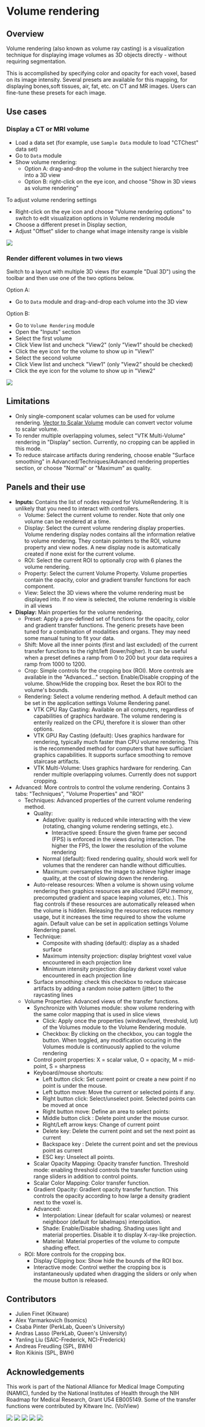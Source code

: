 # Volume rendering

## Overview

Volume rendering (also known as volume ray casting) is a visualization technique for displaying image volumes as 3D objects directly - without requiring segmentation.

This is accomplished by specifying color and opacity for each voxel, based on its image intensity. Several presets are available for this mapping, for displaying bones,soft tissues, air, fat, etc. on CT and MR images. Users can fine-tune these presets for each image.

## Use cases

### Display a CT or MRI volume

- Load a data set (for example, use `Sample Data` module to load "CTChest" data set)
- Go to `Data` module
- Show volume rendering:
  - Option A: drag-and-drop the volume in the subject hierarchy tree into a 3D view
  - Option B: right-click on the eye icon, and choose "Show in 3D views as volume rendering"

To adjust volume rendering settings
- Right-click on the eye icon and choose "Volume rendering options" to switch to edit visualization options in Volume rendering module
- Choose a different preset in Display section,
- Adjust "Offset" slider to change what image intensity range is visible

![](https://github.com/Slicer/Slicer/releases/download/docs-resources/module_volumerendering_basic.png)

### Render different volumes in two views

Switch to a layout with multiple 3D views (for example "Dual 3D") using the toolbar and then use one of the two options below.

Option A:
- Go to `Data` module and drag-and-drop each volume into the 3D view

Option B:
- Go to `Volume Rendering` module
- Open the "Inputs" section
- Select the first volume
- Click View list and uncheck "View2" (only "View1" should be checked)
- Click the eye icon for the volume to show up in "View1"
- Select the second volume
- Click View list and uncheck "View1" (only "View2" should be checked)
- Click the eye icon for the volume to show up in "View2"

![](https://github.com/Slicer/Slicer/releases/download/docs-resources/module_volumerendering_multiview.png)

## Limitations

- Only single-component scalar volumes can be used for volume rendering. [Vector to Scalar Volume](vectortoscalarvolume.md) module can convert vector volume to scalar volume.
- To render multiple overlapping volumes, select "VTK Multi-Volume" rendering in "Display" section. Currently, no cropping can be applied in this mode.
- To reduce staircase artifacts during rendering, choose enable "Surface smoothing" in Advanced/Techniques/Advanced rendering properties section, or choose "Normal" or "Maximum" as quality.

## Panels and their use

- **Inputs:** Contains the list of nodes required for VolumeRendering. It is unlikely that you need to interact with controllers.
  - Volume: Select the current volume to render. Note that only one volume can be rendered at a time.
  - Display: Select the current volume rendering display properties. Volume rendering display nodes contains all the information relative to volume rendering. They contain pointers to the ROI, volume property and view nodes. A new display node is automatically created if none exist for the current volume.
  - ROI: Select the current ROI to optionally crop with 6 planes the volume rendering.
  - Property: Select the current Volume Property. Volume properties contain the opacity, color and gradient transfer functions for each component.
  - View: Select the 3D views where the volume rendering must be displayed into. If no view is selected, the volume rendering is visible in all views
- **Display:** Main properties for the volume rendering.
  - Preset: Apply a pre-defined set of functions for the opacity, color and gradient transfer functions. The generic presets have been tuned for a combination of modalities and organs. They may need some manual tuning to fit your data.
  - Shift: Move all the inner points (first and last excluded) of the current transfer functions to the right/left (lower/higher). It can be useful when a preset defines a ramp from 0 to 200 but your data requires a ramp from 1000 to 1200.
  - Crop: Simple controls for the cropping box (ROI). More controls are available in the "Advanced..." section. Enable/Disable cropping of the volume. Show/Hide the cropping box. Reset the box ROI to the volume's bounds.
  - Rendering: Select a volume rendering method. A default method can be set in the application settings Volume Rendering panel.
    - VTK CPU Ray Casting: Available on all computers, regardless of capabilities of graphics hardware. The volume rendering is enterily realized on the CPU, therefore it is slower than other options.
    - VTK GPU Ray Casting (default): Uses graphics hardware for rendering, typically much faster than CPU volume rendering. This is the recommended method for computers that have sufficiant graphics capabilities. It supports surface smoothing to remove staircase artifacts.
    - VTK Multi-Volume: Uses graphics hardware for rendering. Can render multiple overlapping volumes. Currently does not support cropping.
- Advanced: More controls to control the volume rendering. Contains 3 tabs: "Techniques", "Volume Properties" and "ROI"
  - Techniques: Advanced properties of the current volume rendering method.
    - Quality:
      - Adaptive: quality is reduced while interacting with the view (rotating, changing volume rendering settings, etc.).
        - Interactive speed: Ensure the given frame per second (FPS) is enforced in the views during interaction. The higher the FPS, the lower the resolution of the volume rendering
      - Normal (default): fixed rendering quality, should work well for volumes that the renderer can handle without difficulties.
      - Maximum: oversamples the image to achieve higher image quality, at the cost of slowing down the rendering.
    - Auto-release resources: When a volume is shown using volume rendering then graphics resources are allocated (GPU memory, precomputed gradient and space leaping volumes, etc.). This flag controls if these resources are automatically released when the volume is hidden. Releasing the resources reduces memory usage, but it increases the time required to show the volume again. Default value can be set in application settings Volume Rendering panel.
    - Technique:
      - Composite with shading (default): display as a shaded surface
      - Maximum intensity projection: display brightest voxel value encountered in each projection line
      - Minimum intensity projection: display darkest voxel value encountered in each projection line
    - Surface smoothing: check this checkbox to reduce staircase artifacts by adding a random noise pattern (jitter) to the raycasting lines
  - Volume Properties: Advanced views of the transfer functions.
    - Synchronize with Volumes module: show volume rendering with the same color mapping that is used in slice views
      - Click: Apply once the properties (window/level, threshold, lut) of the Volumes module to the Volume Rendering module.
      - Checkbox: By clicking on the checkbox, you can toggle the button. When toggled, any modification occuring in the Volumes module is continuously applied to the volume rendering
    - Control point properties: X = scalar value, O = opacity, M = mid-point, S = sharpness
    - Keyboard/mouse shortcuts:
      - Left button click: Set current point or create a new point if no point is under the mouse.
      - Left button move: Move the current or selected points if any.
      - Right button click: Select/unselect point. Selected points can be moved at once
      - Right button move: Define an area to select points:
      - Middle button click : Delete point under the mouse cursor.
      - Right/Left arrow keys: Change of current point
      - Delete key: Delete the current point and set the next point as current
      - Backspace key : Delete the current point and set the previous point as current
      - ESC key: Unselect all points.
    - Scalar Opacity Mapping: Opacity transfer function. Threshold mode: enabling threshold controls the transfer function using range sliders in addition to control points.
    - Scalar Color Mapping: Color transfer function.
    - Gradient Opacity: Gradient opacity transfer function. This controls the opacity according to how large a density gradient next to the voxel is.
    - Advanced:
      - Interpolation: Linear (default for scalar volumes) or nearest neighboor (default for labelmaps) interpolation.
      - Shade: Enable/Disable shading. Shading uses light and material properties. Disable it to display X-ray-like projection.
      - Material: Material properties of the volume to compute shading effect.
  - ROI: More controls for the cropping box.
    - Display Clipping box: Show hide the bounds of the ROI box.
    - Interactive mode: Control wether the cropping box is instantaneously updated when dragging the sliders or only when the mouse button is released.

## Contributors

- Julien Finet (Kitware)
- Alex Yarmarkovich (Isomics)
- Csaba Pinter (PerkLab, Queen's University)
- Andras Lasso (PerkLab, Queen's University)
- Yanling Liu (SAIC-Frederick, NCI-Frederick)
- Andreas Freudling (SPL, BWH)
- Ron Kikinis (SPL, BWH)

## Acknowledgements

 This work is part of the National Alliance for Medical Image Computing (NAMIC), funded by the National Institutes of Health through the NIH Roadmap for Medical Research, Grant U54 EB005149. Some of the transfer functions were contributed by Kitware Inc. (VolView)

![](https://github.com/Slicer/Slicer/releases/download/docs-resources/logo_kitware.png)
![](https://github.com/Slicer/Slicer/releases/download/docs-resources/logo_isomics.png)
![](https://github.com/Slicer/Slicer/releases/download/docs-resources/logo_spl.png)
![](https://github.com/Slicer/Slicer/releases/download/docs-resources/logo_namic.png)
![](https://github.com/Slicer/Slicer/releases/download/docs-resources/logo_perklab.png)
